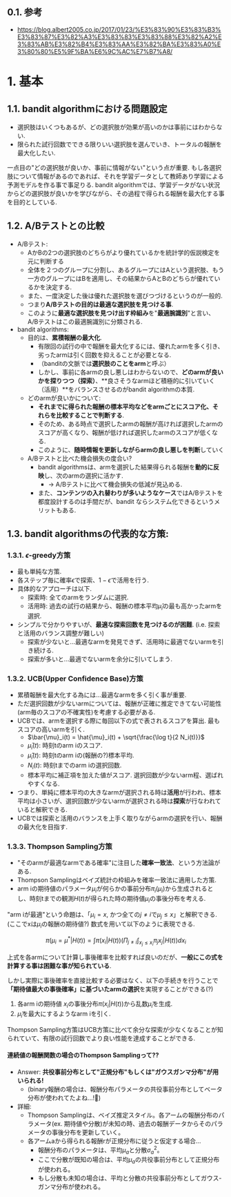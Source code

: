 ## 0.1. 参考

- https://blog.albert2005.co.jp/2017/01/23/%E3%83%90%E3%83%B3%E3%83%87%E3%82%A3%E3%83%83%E3%83%88%E3%82%A2%E3%83%AB%E3%82%B4%E3%83%AA%E3%82%BA%E3%83%A0%E3%80%80%E5%9F%BA%E6%9C%AC%E7%B7%A8/

# 1. 基本

## 1.1. bandit algorithmにおける問題設定

- 選択肢はいくつもあるが、どの選択肢が効果が高いのかは事前にはわからない.
- 限られた試行回数でできる限りいい選択肢を選んでいき、トータルの報酬を最大化したい.

一点目の"どの選択肢が良いか、事前に情報がない"という点が重要.
もし各選択肢について情報があるのであれば、それを学習データとして教師あり学習による予測モデルを作る事で事足りる.
bandit algorithmでは、学習データがない状況からどの選択肢が良いかを学びながら、その過程で得られる報酬を最大化する事を目的としている.

## 1.2. A/Bテストとの比較

- A/Bテスト:
  - AかBの2つの選択肢のどちらがより優れているかを統計学的仮説検定を元に判断する
  - 全体を２つのグループに分割し、あるグループにはAという選択肢、もう一方のグループにはBを適用し、その結果からAとBのどちらが優れているかを決定する.
  - また、一度決定した後は優れた選択肢を選びつづけるというのが一般的.
  - つまり**A/Bテストの目的は最適な選択肢を見つける事**.
  - このように**最適な選択肢を見つけ出す枠組み**を"**最適腕識別**"と言い、A/Bテストはこの最適腕識別に分類される.
- bandit algorithms:
  - 目的は、**累積報酬の最大化**.
    - 有限回の試行の中で報酬を最大化するには、優れたarmを多く引き、劣ったarmは引く回数を抑えることが必要となる.
    - （banditの文脈では**選択肢のことをarm**と呼ぶ）
    - しかし、事前に各armの良し悪しはわからないので、**どのarmが良いかを探りつつ（探索）**、**良さそうなarmほど積極的に引いていく（活用）**をバランスさせるのがbandit algorithmの本質.
  - どのarmが良いかについて:
    - **それまでに得られた報酬の標本平均などをarmごとにスコア化、それらを比較することで判断する**.
    - そのため、ある時点で選択したarmの報酬が高ければ選択したarmのスコアが高くなり、報酬が低ければ選択したarmのスコアが低くなる.
    - このように、**随時情報を更新しながらarmの良し悪しを判断**していく
  - A/Bテストと比べた機会損失の度合い?
    - bandit algorithmsは、armを選択した結果得られる報酬を**動的に反映**し、次のarmの選択に活かす.
      - -> A/Bテストに比べて機会損失の低減が見込める.
    - また、**コンテンツの入れ替わりが多いようなケース**ではA/Bテストを都度設計するのは手間だが、bandit ならシステム化できるというメリットもある.

## 1.3. bandit algorithmsの代表的な方策:

### 1.3.1. $\epsilon$-greedy方策

- 最も単純な方策.
- 各ステップ毎に確率$\epsilon$で探索、$1 - \epsilon$で活用を行う.
- 具体的なアプローチは以下.
  - 探索時: 全てのarmをランダムに選択.
  - 活用時: 過去の試行の結果から、報酬の標本平均$\hat{\mu}_i$の最も高かったarmを選択.
- シンプルで分かりやすいが、**最適な探索回数を見つけるのが困難**. (i.e. 探索と活用のバランス調整が難しい)
  - 探索が少ないと...最適なarmを発見できず、活用時に最適でないarmを引き続ける.
  - 探索が多いと...最適でないarmを余分に引いてしまう.

### 1.3.2. UCB(Upper Confidence Base)方策

- 累積報酬を最大化する為には...最適なarmを多く引く事が重要.
- ただ選択回数が少ないarmについては、報酬が正確に推定できてない可能性(arm毎のスコアの不確実性)を考慮する必要がある.
- UCBでは、armを選択する際に毎回以下の式で表されるスコアを算出. 最もスコアの高いarmを引く.
  - $\bar{\mu}_i(t) = \hat{\mu}_i(t) + \sqrt{\frac{\log t}{2 N_i(t)}}$
  - $\bar{\mu}_i(t)$: 時刻tのarm iのスコア.
  - $\hat{\mu}_i(t)$: 時刻tのarm iの(報酬の?)標本平均.
  - $N_i(t)$: 時刻tまでのarm iの選択回数.
  - 標本平均に補正項を加えた値がスコア. 選択回数が少ないarm程、選ばれやすくなる.
- つまり、単純に標本平均の大きなarmが選択される時は**活用**が行われ、標本平均は小さいが、選択回数が少ないarmが選択される時は**探索**が行なわれていると解釈できる.
- UCBでは探索と活用のバランスを上手く取りながらarmの選択を行い、報酬の最大化を目指す.

### 1.3.3. Thompson Sampling方策

- "そのarmが最適なarmである確率"に注目した**確率一致法**、という方法論がある.
- Thompson Samplingはベイズ統計の枠組みを確率一致法に適用した方策.
- arm iの期待値のパラメータ$\mu_i$が何らかの事前分布$\pi_i(\mu_i)$から生成されるとし、時刻tまでの観測$H(t)$が得られた時の期待値$\mu_i$の事後分布を考える.

"arm iが最適"という命題は、「$\mu_i=x$, かつ全ての$j \neq i$で$\mu_j \leq x$」と解釈できる.(ここでxは$\mu_i$の報酬の期待値?)
数式を用いて以下のように表現できる.

$$
\pi(\mu_i = \mu^*|H(t)) = \int \pi(x_i|H(t))(
    \Pi_{j \neq i} \int_{x_j \leq x_i}{\pi_j{x_j|H(t)}}
    ) d x_i
$$

上式を各armについて計算し事後確率を比較すれば良いのだが、**一般にこの式を計算する事は困難な事が知られている**.

しかし実際に事後確率を直接比較する必要はなく、以下の手続きを行うことで **「期待値最大の事後確率」に基づいたarmの選択**を実現することができる(?)

1. 各arm iの期待値 $x_i$の事後分布$\pi(x_i|H(t))$から乱数$\tilde{\mu}_i$を生成.
2. $\tilde{\mu}_i$を最大にするようなarm iを引く.

Thompson Sampling方策はUCB方策に比べて余分な探索が少なくなることが知られていて、有限の試行回数でより良い性能を達成することができる.

#### 連続値の報酬関数の場合のThompson Samplingって??

- Answer: **共役事前分布として"正規分布"もしくは"ガウスガンマ分布"が用いられる!**
  - (binary報酬の場合は、報酬分布パラメータの共役事前分布としてベータ分布が使われてたよね...!:thinking:)
- 詳細:
  - Thompson Samplingは、ベイズ推定スタイル。各アームの報酬分布のパラメータ(ex. 期待値や分散)が未知の時、過去の報酬データからそのパラメータの事後分布を更新していく。
  - 各アームaから得られる報酬rが正規分布に従うと仮定する場合...
    - 報酬分布のパラメータは、平均$\mu_a$と分散$\sigma_a^2$。
    - ここで分散が既知の場合は、平均$\mu_a$の共役事前分布として正規分布が使われる。
    - もし分散も未知の場合は、平均と分散の共役事前分布としてガウス-ガンマ分布が使われる。
